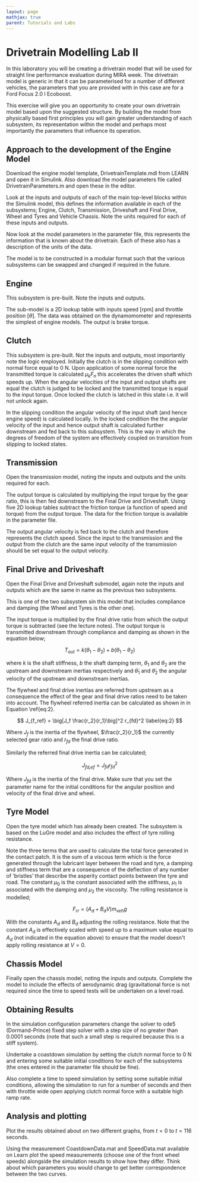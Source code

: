 ```yaml
---
layout: page
mathjax: true
parent: Tutorials and Labs
---
```


# Drivetrain Modelling Lab II

In this laboratory you will be creating a drivetrain model that will be used for straight line performance evaluation during MIRA week.  The drivetrain model is generic in that it can be parameterised for a number of different vehicles, the parameters that you are provided with in this case are for a Ford Focus 2.0 l Ecoboost.

This exercise will give you an opportunity to create your own drivetrain model based upon the suggested structure.  By building the model from physically based first principles you will gain greater understanding of each subsystem, its representation within the model and perhaps most importantly the parameters that influence its operation.

## Approach to the development of the Engine Model

Download the engine model template, DrivetrainTemplate.mdl from LEARN and open it in Simulink.  Also download the model parameters file called DrivetrainParameters.m and open these in the editor.

Look at the inputs and outputs of each of the main top-level blocks within the Simulink model, this defines the information available in each of the subsystems; Engine, Clutch, Transmission, Driveshaft and Final Drive, Wheel and Tyres and Vehicle Chassis. Note the units required for each of these inputs and outputs.

Now look at the model parameters in the parameter file, this represents the information that is known about the drivetrain. Each of these also has a description of the units of the data.

The model is to be constructed in a modular format such that the various subsystems can be swapped and changed if required in the future.

## Engine

This subsystem is pre-built.  Note the inputs and outputs.

The sub-model is a 2D lookup table with inputs speed [rpm] and throttle position [$\theta$]. The data was obtained on the dynamomometer and represents the simplest of engine models.  The output is brake torque.

## Clutch

This subsystem is pre-built.  Not the inputs and outputs, most importantly note the logic employed.
Initially the clutch is in the slipping condition with normal force equal to 0 N.  Upon application of some normal force the transmitted torque is calculated $\mu_k F_n$ this accelerates the driven shaft which speeds up.  When the angular velocities of the input and output shafts are equal the clutch is judged to be locked and the transmitted torque is equal to the input torque.  Once locked the clutch is latched in this state i.e. it will not unlock again.

In the slipping condition the angular velocity of the input shaft (and hence engine speed) is calculated locally.  In the locked condition the the angular velocity of the input and hence output shaft is calculated further downstream and fed back to this subsystem.  This is the way in which the degrees of freedom of the system are effectively coupled on transition from slipping to locked states.

## Transmission

Open the transmission model, noting the inputs and outputs and the units required for each.  

The output torque is calculated by multiplying the input torque by the gear ratio, this is then fed downstream to the Final Drive and Driveshaft. Using five 2D lookup tables subtract the friction torque (a function of speed and torque) from the output torque.  The data for the friction torque is available in the parameter file.

The output angular velocity is fed back to the clutch and therefore represents the clutch speed.  Since the input to the transmission and the output from the clutch are the same input velocity of the transmission should be set equal to the output velocity.

## Final Drive and Driveshaft

Open the Final Drive and Driveshaft submodel, again note the inputs and outputs which are the same in name as the previous two subsystems.

This is one of the two subsystem sin this model that includes compliance and damping (the Wheel and Tyres is the other one).

The input torque is multiplied by the final drive ratio from which the output torque is subtracted (see the lecture notes).  The output torque is transmitted downstream through compliance and damping as shown in the equation below;

$$ T_{out} = k(\theta_1 - \theta_2) + b(\theta_1 - \theta_2) $$

where $k$ is the shaft stiffness, $b$ the shaft damping term, $\theta_1$ and $\theta_2$ are the upstream and downstream inertias respectively and $\dot{\theta}_1$ and $\dot{\theta}_2$ the angular velocity of the upstream and downstream inertias.

The flywheel and final drive inertias are referred from upstream as a consequence the effect of the gear and final drive ratios need to be taken into account.  The flywheel referred inertia can be calculated as shown in in Equation \ref{eq:2}.

$$ J_{f_ref} = \big[J_f \frac{r_2}{r_1}\big]^2 r_{fd}^2
\label{eq:2} $$

Where $J_f$ is the inertia of the flywheel, $\frac{r_2}{r_1}$  the currently selected gear ratio and $r_{fd}$ the final drive ratio.  

Similarly the referred final drive inertia can be calculated;

$$ J_{fd_ref} = J_{fd} r_{fd}^2 $$

Where $J_{fd}$ is the inertia of the final drive.
Make sure that you set the parameter name for the initial conditions for the angular position and velocity of the final drive and wheel.

## Tyre Model
Open the tyre model which has already been created. The subsystem is based on the LuGre model and also includes the effect of tyre rolling resistance. 

Note the three terms that are used to calculate the total force generated in the contact patch.  It is the sum of a viscous term which is the force generated through the lubricant layer between the road and tyre, a damping and stiffness term that are a consequence of the deflection of any number of ‘bristles’ that describe the asperity contact points between the tyre and road. The constant $\mu_0$ is the constant associated with the stiffness, $\mu_1$ is associated with the damping and $\mu_2$ the viscosity.
The rolling resistance is modelled;

$$ F_{rr} = (A_d + B_d V) m_{veh} g $$

With the constants $A_d$ and $B_d$ adjusting the rolling resistance.  Note that the constant $A_d$ is effectively scaled with speed up to a maximum value equal to $A_d$ (not indicated in the equation above) to ensure that the model doesn't apply rolling resistance at $V = 0$.   

## Chassis Model
Finally open the chassis model, noting the inputs and outputs. Complete the model to include the effects of aerodynamic drag (gravitational force is not required since the time to speed tests will be undertaken on a level road.

## Obtaining Results
In the simulation configuration parameters change the solver to ode5 (Dormand-Prince) fixed step solver with a step size of no greater than 0.0001 seconds (note that such a small step is required because this is a stiff system).

Undertake a coastdown simulation by setting the clutch normal force to 0 N and entering some suitable initial conditions for each of the subsystems (the ones entered in the parameter file should be fine).

Also complete a time to speed simulation by setting some suitable initial conditions, allowing the simulation to run for a number of seconds and then with throttle wide open applying clutch normal force with a suitable high ramp rate.

## Analysis and plotting
Plot the results obtained about on two different graphs, from $t = 0$ to $t = 116$ seconds.

Using the measurement CoastdownData.mat and SpeedData.mat available on Learn plot the speed measurements (choose one of the front wheel speeds) alongside the simulation results to show how they differ.  Think about which parameters you would change to get better correspondence between the two curves.

